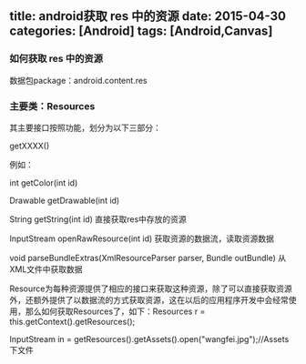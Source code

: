 title: android获取 res 中的资源
date: 2015-04-30 
categories: [Android]
tags: [Android,Canvas]
---

### 如何获取 res 中的资源

数据包package：android.content.res

### 主要类：Resources

其主要接口按照功能，划分为以下三部分：

getXXXX()

<!-- more -->

例如：

int getColor(int id)

Drawable getDrawable(int id)

String getString(int id)  直接获取res中存放的资源

InputStream openRawResource(int id)  获取资源的数据流，读取资源数据

void parseBundleExtras(XmlResourceParser parser, Bundle outBundle)  从XML文件中获取数据

Resource为每种资源提供了相应的接口来获取这种资源，除了可以直接获取资源外，还额外提供了以数据流的方式获取资源，这在以后的应用程序开发中会经常使用，那么如何获取Resources了，如下：Resources r = this.getContext().getResources();

InputStream in = getResources().getAssets().open("wangfei.jpg");//Assets下文件
